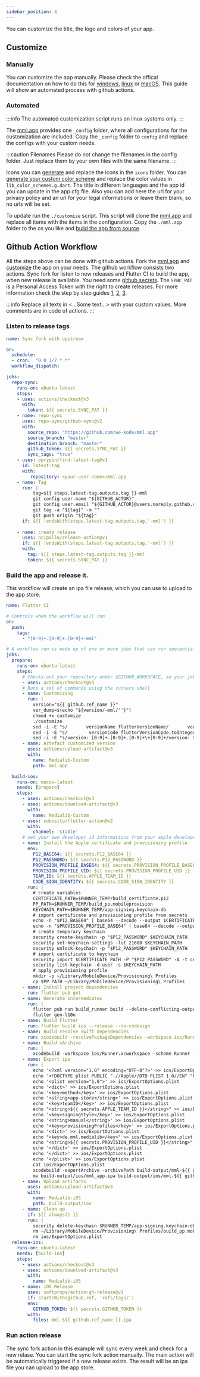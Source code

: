 ```yaml
---
sidebar_position: 4
---
```


You can customize the title, the logo and colors of your app.

## Customize

### Manually
You can customize the app manually. Please check the offical documentation on how to do this for [windows](https://docs.flutter.dev/deployment/windows), [linux](https://docs.flutter.dev/deployment/linux) or [macOS](https://docs.flutter.dev/deployment/macos). This guide will show an automated process with github actions. 

### Automated
:::info 
The automated customization script runs on linux systems only.
:::

The [mml.app](https://github.com/we-kode/mml.app) provides one `_config` folder, where all configurations for the customization are included. Copy the `_config` folder to `config` and replace the configs with your custom needs.

:::caution Filenames
Please do not change the filenames in the config folder. Just replace them by your own files with the same filename.
:::

Icons you can [generate](https://www.appicon.co/) and replace the icons in the `icons` folder. You can [generate your custom color scheme](https://m3.material.io/theme-builder#/custom) and replace the color values in `lib_color_schemes.g.dart`.
The title in different languages and the app id you can update in the app.cfg file. Also you can add here the url for your privacy policy and an url for your legal informations or leave them blank, so no urls will be set.

To update run the `./customize` script. This script will clone the [mml.app](https://github.com/we-kode/mml.app) and replace all items with the items in the configuration. Copy the `./mml.app` folder to the os you like and [build the app from source](../setup/app).

## Github Action Workflow

All the steps above can be done with github actions. Fork the [mml.app](https://github.com/we-kode/mml.app) and [customize](#automated) the app on your needs. The github workflow consists two actions. Sync fork for listen to new releases and Flutter CI to build the app, when new release is available. You need some [github secrets](https://docs.github.com/en/actions/security-guides/encrypted-secrets). The `SYNC_PAT` is a Personal Access Token with the right to create releases.
For more information check the step by step guides [1](https://blog.auguron.com/deploying-flutter-apps-with-github-actions-c547c23c0e2f), [2](https://medium.com/team-rockstars-it/the-easiest-way-to-build-a-flutter-ios-app-using-github-actions-plus-a-key-takeaway-for-developers-48cf2ad7c72a), [3](https://damienaicheh.github.io/flutter/github/actions/2021/04/22/build-sign-flutter-ios-github-actions-en.html). 

:::info 
Replace all texts in <...Some text...> with your custom values. More comments are in code of actions.
:::

### Listen to release tags

```yaml
name: Sync fork with upstream

on:
  schedule:
  - cron:  "0 0 1/7 * *"
  workflow_dispatch:

jobs:
  repo-sync:
    runs-on: ubuntu-latest
    steps:
    - uses: actions/checkout@v3
      with:
        token: ${{ secrets.SYNC_PAT }}
    - name: repo-sync
      uses: repo-sync/github-sync@v2
      with:
        source_repo: "https://github.com/we-kode/mml.app"
        source_branch: "master"
        destination_branch: "master"
        github_token: ${{ secrets.SYNC_PAT }}
        sync_tags: "true"
    - uses: oprypin/find-latest-tag@v1
      id: latest-tag
      with:
         repository: <your-user-name>/mml.app
    - name: Tag
      run: |
          tag=${{ steps.latest-tag.outputs.tag }}-mml
          git config user.name "${GITHUB_ACTOR}"
          git config user.email "${GITHUB_ACTOR}@users.noreply.github.com"
          git tag -a "${tag}" -m ""
          git push origin "${tag}"
      if: ${{ !endsWith(steps.latest-tag.outputs.tag,'-mml') }}
    
    - name: create release
      uses: ncipollo/release-action@v1
      if: ${{ !endsWith(steps.latest-tag.outputs.tag,'-mml') }}
      with:
        tag: ${{ steps.latest-tag.outputs.tag }}-mml
        token: ${{ secrets.SYNC_PAT }}
```
### Build the app and release it.

This workflow will create an ipa file release, which you can use to upload to the app store.

```yaml
name: Flutter CI

# Controls when the workflow will run
on:
  push:
    tags:
      - "[0-9]+.[0-9]+.[0-9]+-mml"

# A workflow run is made up of one or more jobs that can run sequentially or in parallel
jobs:
  prepare:
    runs-on: ubuntu-latest
    steps:
      # Checks-out your repository under $GITHUB_WORKSPACE, so your job can access it
      - uses: actions/checkout@v3
      # Runs a set of commands using the runners shell
      - name: Customizing
        run: |
          version="${{ github.ref_name }}"
          ver_dump=$(echo "${version/-mml/''}")
          chmod +x customize
          ./customize
          sed -i -E "s/       versionName flutterVersionName/       versionName \"$ver_dump\"/" "./mml.app/android/app/build.gradle"
          sed -i -E "s/        versionCode flutterVersionCode.toInteger\(\)/        versionCode \"${{github.run_number}}\".toInteger\(\)/" "./mml.app/android/app/build.gradle"
          sed -i -E "s/version: [0-9]+.[0-9]+.[0-9]+\+[0-9]+/version: $ver_dump+${{github.run_number}}/" "./mml.app/pubspec.yaml"
      - name: Artefact customized version
        uses: actions/upload-artifact@v3
        with:
          name: Medialib-Custom
          path: mml.app

  build-ios:
    runs-on: macos-latest
    needs: [prepare]
    steps:
      - uses: actions/checkout@v3
      - uses: actions/download-artifact@v3
        with:
          name: Medialib-Custom
      - uses: subosito/flutter-action@v2
        with:
          channel: 'stable'
      # set your own developer id informations from your apple developer account for your app.
      - name: Install the Apple certificate and provisioning profile
        env:
          P12_BASE64: ${{ secrets.P12_BASE64 }}
          P12_PASSWORD: ${{ secrets.P12_PASSWORD }}
          PROVISION_PROFILE_BASE64: ${{ secrets.PROVISION_PROFILE_BASE64 }}
          PROVISION_PROFILE_UID: ${{ secrets.PROVISION_PROFILE_UID }}
          TEAM_ID: ${{ secrets.APPLE_TEAM_ID }}
          CODE_SIGN_IDENTITY: ${{ secrets.CODE_SIGN_IDENTITY }}
        run: |
          # create variables
          CERTIFICATE_PATH=$RUNNER_TEMP/build_certificate.p12
          PP_PATH=$RUNNER_TEMP/build_pp.mobileprovision
          KEYCHAIN_PATH=$RUNNER_TEMP/app-signing.keychain-db
          # import certificate and provisioning profile from secrets
          echo -n "$P12_BASE64" | base64 --decode --output $CERTIFICATE_PATH
          echo -n "$PROVISION_PROFILE_BASE64" | base64 --decode --output $PP_PATH
          # create temporary keychain
          security create-keychain -p "$P12_PASSWORD" $KEYCHAIN_PATH
          security set-keychain-settings -lut 21600 $KEYCHAIN_PATH
          security unlock-keychain -p "$P12_PASSWORD" $KEYCHAIN_PATH
          # import certificate to keychain
          security import $CERTIFICATE_PATH -P "$P12_PASSWORD" -A -t cert -f pkcs12 -k $KEYCHAIN_PATH
          security list-keychain -d user -s $KEYCHAIN_PATH
          # apply provisioning profile
          mkdir -p ~/Library/MobileDevice/Provisioning\ Profiles
          cp $PP_PATH ~/Library/MobileDevice/Provisioning\ Profiles
      - name: Install project dependencies
        run: flutter pub get
      - name: Generate intermediates
        run: |
          flutter pub run build_runner build --delete-conflicting-outputs
          flutter gen-l10n
      - name: Build Flutter
        run: flutter build ios --release --no-codesign
      - name: Build resolve Swift dependencies
        run: xcodebuild -resolvePackageDependencies -workspace ios/Runner.xcworkspace -scheme Runner -configuration Release
      - name: Build xArchive
        run: |
          xcodebuild -workspace ios/Runner.xcworkspace -scheme Runner -configuration Release DEVELOPMENT_TEAM=$TEAM_ID -sdk 'iphoneos' -destination 'generic/platform=iOS' -archivePath build-output/mml-${{ github.ref_name }}.xcarchive PROVISIONING_PROFILE=$PROVISION_PROFILE_UID clean archive CODE_SIGN_IDENTITY="$CODE_SIGN_IDENTITY"
      - name: Export ipa
        run: |
          echo '<?xml version="1.0" encoding="UTF-8"?>' >> ios/ExportOptions.plist
          echo '<!DOCTYPE plist PUBLIC "-//Apple//DTD PLIST 1.0//EN" "http://www.apple.com/DTDs/PropertyList-1.0.dtd">' >> ios/ExportOptions.plist
          echo '<plist version="1.0">' >> ios/ExportOptions.plist
          echo '<dict>' >> ios/ExportOptions.plist
          echo '<key>method</key>' >> ios/ExportOptions.plist
          echo '<string>app-store</string>' >> ios/ExportOptions.plist
          echo '<key>teamID</key>' >> ios/ExportOptions.plist
          echo "<string>${{ secrets.APPLE_TEAM_ID }}</string>" >> ios/ExportOptions.plist
          echo '<key>signingStyle</key>' >> ios/ExportOptions.plist
          echo '<string>manual</string>' >> ios/ExportOptions.plist
          echo '<key>provisioningProfiles</key>' >> ios/ExportOptions.plist
          echo '<dict>' >> ios/ExportOptions.plist
          echo "<key>de.mml.medialib</key>" >> ios/ExportOptions.plist
          echo "<string>${{ secrets.PROVISION_PROFILE_UID }}</string>" >> ios/ExportOptions.plist
          echo '</dict>' >> ios/ExportOptions.plist
          echo '</dict>' >> ios/ExportOptions.plist
          echo '</plist>' >> ios/ExportOptions.plist
          cat ios/ExportOptions.plist
          xcodebuild -exportArchive -archivePath build-output/mml-${{ github.ref_name }}.xcarchive -exportPath build-output/ios -exportOptionsPlist ios/ExportOptions.plist
          mv build-output/ios/mml_app.ipa build-output/ios/mml-${{ github.ref_name }}.ipa
      - name: Upload artifacts
        uses: actions/upload-artifact@v3
        with:
          name: Medialib-iOS
          path: build-output/ios
      - name: Clean up
        if: ${{ always() }}
        run: |
          security delete-keychain $RUNNER_TEMP/app-signing.keychain-db
          rm ~/Library/MobileDevice/Provisioning\ Profiles/build_pp.mobileprovision
          rm ios/ExportOptions.plist
  release-ios:
    runs-on: ubuntu-latest
    needs: [build-ios]
    steps:
      - uses: actions/checkout@v3
      - uses: actions/download-artifact@v3
        with:
          name: Medialib-iOS
      - name: iOS Release
        uses: softprops/action-gh-release@v1
        if: startsWith(github.ref, 'refs/tags/')
        env:
          GITHUB_TOKEN: ${{ secrets.GITHUB_TOKEN }}
        with:
          files: mml-${{ github.ref_name }}.ipa
```
### Run action release

The sync fork action in this example will sync every week and check for a new relase. You can start the sync fork action manually. The main action will be automatically triggered if a new release exists.
The result will be an ipa file you can upload to the app store.